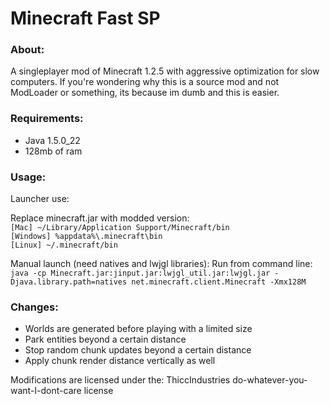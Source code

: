 # Minecraft Fast SP
### About:
A singleplayer mod of Minecraft 1.2.5 with aggressive optimization for slow computers.
If you're wondering why this is a source mod and not ModLoader or something, its because im dumb and this is easier.
### Requirements:
* Java 1.5.0_22
* 128mb of ram
### Usage:
Launcher use:

Replace minecraft.jar with modded version:  
``[Mac] ~/Library/Application Support/Minecraft/bin``  
``[Windows] %appdata%\.minecraft\bin``  
``[Linux] ~/.minecraft/bin``  

Manual launch (need natives and lwjgl libraries):
Run from command line:  
``java -cp Minecraft.jar:jinput.jar:lwjgl_util.jar:lwjgl.jar -Djava.library.path=natives net.minecraft.client.Minecraft -Xmx128M``
### Changes:
* Worlds are generated before playing with a limited size
* Park entities beyond a certain distance
* Stop random chunk updates beyond a certain distance
* Apply chunk render distance vertically as well

Modifications are licensed under the:
ThiccIndustries do-whatever-you-want-I-dont-care license


